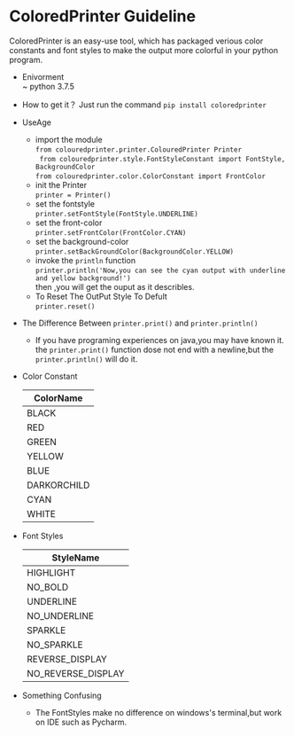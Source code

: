 # ColoredPrinter Guideline
ColoredPrinter is an easy-use tool, which has packaged verious color constants and font styles to make the output more colorful in your python program.

 + Enivorment  
    ~ python 3.7.5
 
 + How to get it？
    Just run the command  ```pip install coloredprinter ```
 
 + UseAge
   
   - import the module  
      ``` from colouredprinter.printer.ColouredPrinter Printer ```  
      ``` from colouredprinter.style.FontStyleConstant import FontStyle, BackgroundColor```  
      ``` from colouredprinter.color.ColorConstant import FrontColor ```  
   - init the Printer  
     ``` printer = Printer() ```  
   - set the fontstyle  
     ``` printer.setFontStyle(FontStyle.UNDERLINE) ```  
   - set the front-color  
     ``` printer.setFrontColor(FrontColor.CYAN) ```
   - set the background-color  
     ``` printer.setBackGroundColor(BackgroundColor.YELLOW) ```  
   - invoke the ```println``` function  
     ``` printer.println('Now,you can see the cyan output with underline and yellow background!') ```    
     then ,you will get the ouput as it describles.       
   - To Reset The OutPut Style To Defult  
     ```printer.reset()``` 
+ The Difference Between ```printer.print()``` and ```printer.println()```  

   - If you have  programing experiences on java,you may have known it.  
   the ```printer.print()``` function dose not  end with a newline,but the ```printer.println()``` will do it.  

+ Color Constant          

     |   ColorName  | 
     | -------------|
     |    BLACK     |    
     |     RED      |
     |   GREEN      |
     |   YELLOW     |
     |   BLUE       |
     | DARKORCHILD  |
     |   CYAN       |
     |   WHITE      |  

+  Font Styles  

     |       StyleName     |  
     | --------------------|
     |   HIGHLIGHT         |    
     |    NO_BOLD          |
     |   UNDERLINE         |
     |   NO_UNDERLINE      |
     |    SPARKLE          |
     |   NO_SPARKLE        |
     |  REVERSE_DISPLAY    |
     | NO_REVERSE_DISPLAY  |            
+  Something Confusing
   - The FontStyles make no difference on windows's terminal,but work on IDE such as Pycharm.
   

